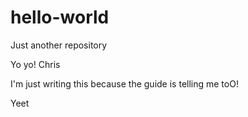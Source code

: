 # hello-world
Just another repository 

Yo yo!
Chris

I'm just writing this because the guide is telling me toO!

Yeet
